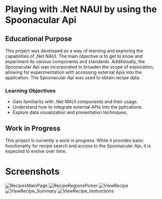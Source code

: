 # Playing with .Net NAUI by using the Spoonacular Api

## Educational Purpose

This project was developed as a way of learning and exploring the capabilities of ,Net NAUI. 
The main objective is to get to know and experiment its various components and standards. 
Additionally, the Spoonacular Api was incorporated to broaden the scope of exploration, allowing for experimentation with accessing external Apis into the application.
The Spoonacular Api was used to obtain recipe data.

### Learning Objectives

- Gain familiarity with .Net MAUI components and their usage.
- Understand how to integrate external APIs into the pplications.
- Explore data visualization and presentation techniques.

## Work in Progress

This project is currently a work in progress. While it provides basic functionality for recipe search and access to the Spoonacular Api, it is expected to evolve over time.

# Screenshots

![RecipesMainPage](https://github.com/user-attachments/assets/4aedc81f-c38f-4589-b84a-06deb88a0814)
![RecipeRegionsPicker](https://github.com/user-attachments/assets/9f141cf2-d49d-4982-8a08-266c7a36a5ce)
![ViewRecipe](https://github.com/user-attachments/assets/68908bd8-49f9-462d-a03d-3eb4365155df)
![ViewRecipe_Summary](https://github.com/user-attachments/assets/fbe99f0a-0d37-4f76-925f-3981160f19e2)
![ViewRecipe_Instructions](https://github.com/user-attachments/assets/c7e78f35-14c3-4d08-bde5-c73af327888d)
